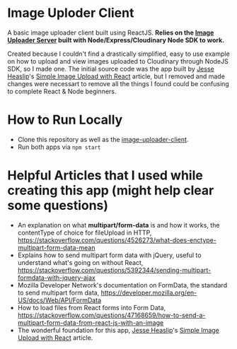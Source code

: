 
# Image Uploder Client
A basic image uploader client built using ReactJS. **Relies on the [Image Uploader Server](https://github.com/sgarcia-dev/image-uploader-server) built with Node/Express/Cloudinary Node SDK to work.**

Created because I couldn't find a drastically simplified, easy to use example on how to upload and view images uploaded to Cloudinary through NodeJS SDK, so I made one. The initial source code was the app built by [Jesse Heaslip](https://codeburst.io/@funador)'s [Simple Image Upload with React](https://codeburst.io/react-image-upload-with-kittens-cc96430eaece) article, but I removed and made changes were necessart to remove all the things I found could be confusing to complete React & Node beginners.

# How to Run Locally
* Clone this repository as well as the [image-uploader-client](https://github.com/sgarcia-dev/image-uploader-server).
* Run both apps via `npm start`

# Helpful Articles that I used while creating this app (might help clear some questions)
* An explanation on what **multipart/form-data** is and how it works, the contentType of choice for fileUpload in HTTP,  https://stackoverflow.com/questions/4526273/what-does-enctype-multipart-form-data-mean
* Explains how to send multipart form data with jQuery, useful to understand what's going on without React, https://stackoverflow.com/questions/5392344/sending-multipart-formdata-with-jquery-ajax
* Mozilla Developer Network's documentation on FormData, the standard to send multipart form data, https://developer.mozilla.org/en-US/docs/Web/API/FormData
* How to load files from React forms into Form Data, https://stackoverflow.com/questions/47168659/how-to-send-a-multipart-form-data-from-react-js-with-an-image
* The wonderful foundation for this app, [Jesse Heaslip](https://codeburst.io/@funador)'s [Simple Image Upload with React](https://codeburst.io/react-image-upload-with-kittens-cc96430eaece) article.

